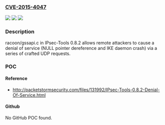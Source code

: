 ### [CVE-2015-4047](https://cve.mitre.org/cgi-bin/cvename.cgi?name=CVE-2015-4047)
![](https://img.shields.io/static/v1?label=Product&message=n%2Fa&color=blue)
![](https://img.shields.io/static/v1?label=Version&message=n%2Fa&color=blue)
![](https://img.shields.io/static/v1?label=Vulnerability&message=n%2Fa&color=brighgreen)

### Description

racoon/gssapi.c in IPsec-Tools 0.8.2 allows remote attackers to cause a denial of service (NULL pointer dereference and IKE daemon crash) via a series of crafted UDP requests.

### POC

#### Reference
- http://packetstormsecurity.com/files/131992/IPsec-Tools-0.8.2-Denial-Of-Service.html

#### Github
No GitHub POC found.

